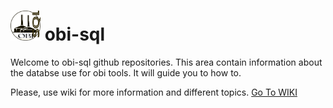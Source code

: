 # <img src="https://raw.githubusercontent.com/obiorg/obi-sql/main/resources/logo/obi-sql-light.svg" width=48 height=48 > obi-sql

Welcome to obi-sql github repositories. This area contain information about the databse use for obi tools. It will guide you to how to.

Please, use wiki for more information and different topics. [Go To WIKI](https://github.com/obiorg/obi-sql/wiki)



